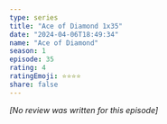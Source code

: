 ```yaml
---
type: series
title: "Ace of Diamond 1x35"
date: "2024-04-06T18:49:34"
name: "Ace of Diamond"
season: 1
episode: 35
rating: 4
ratingEmoji: ⭐️⭐️⭐️⭐️
share: false
---
```


*[No review was written for this episode]*
